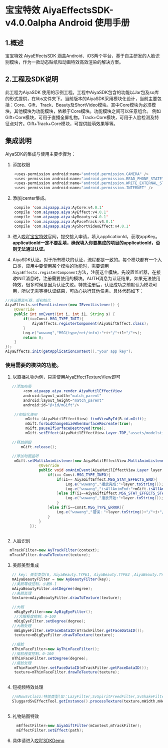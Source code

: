 # 宝宝特效 AiyaEffectsSDK-v4.0.0alpha Android 使用手册 

## 1.概述
宝宝特效 AiyaEffectsSDK 涵盖Android、iOS两个平台，基于自主研发的人脸识别模块，作为一款动态贴纸和动画特效高效渲染的解决方案。

## 2.工程及SDK说明
此工程为AiyaSDK 使用的示例工程。工程中AiyaSDK包含的功能以Jar包及so库的形式提供，在libs文件夹下。当前版本的AiyaSDK采用模块化设计，当前主要包括：Core、Gift、Track、Beauty及ShortVideo模块。其中Core模块为必须模块，其他模块为功能模块，依赖于Core模块。功能模块之间可以任意组合。
例如Gift+Core模块，可用于直播全屏礼物。Track+Core模块，可用于人脸检测及特征点对齐。Gift+Track+Core模块，可提供脸萌效果等等。

## 集成说明
AiyaSDK的集成与使用主要步骤为：

1. 添加权限
```java
    <uses-permission android:name="android.permission.CAMERA" />
    <uses-permission android:name="android.permission.READ_PHONE_STATE" />
    <uses-permission android:name="android.permission.WRITE_EXTERNAL_STORAGE" />
    <uses-permission android:name="android.permission.INTERNET" />
```
2. 添加jcenter集成。
```java
    compile 'com.aiyaapp.aiya:AyCore:v4.0.1'
    compile 'com.aiyaapp.aiya:AyEffect:v4.0.1'
    compile 'com.aiyaapp.aiya:AyBeauty:v4.0.1'
    compile 'com.aiyaapp.aiya:AyFaceTrack:v4.0.1'
    compile 'com.aiyaapp.aiya:AyShortVideoEffect:v4.0.1'

```
3. 进入[哎吖宝宝特效](http://www.bbtexiao.com/site/free)官网，提交接入申请，填入applicationId，获取appKey。**applicationId一定不要乱填，确保填入你要集成的项目的applicationId，否则无法通过认证。**

4. AiyaSDK认证。对于所有模块的认证，流程都是一致的。每个模块都有一个入口类，应用中要使用某个模块的功能时，需要调用`AiyaEffects.registerComponent`方法，注册这个模块。先设置监听器，在接收INIT消息时，注册需要使用的模块。AUTH消息为认证结果，如果无法使用特效，很多时候是因为认证失败。特效注册后，认证成功之前默认为模块可用，所以无需等待认证结果，可放心执行其他任务。具体代码如下：
```java
//先设置监听器，后初始化
AiyaEffects.setEventListener(new IEventListener() {
    @Override
    public int onEvent(int i, int i1, String s) {
        if(i==Const.MSG_TYPE_INIT){
            AiyaEffects.registerComponent(AiyaGiftEffect.class);
        }
        Log.e("wuwang","MSG(type/ret/info):"+i+"/"+i1+"/"+s);
        return 0;
    }
});
AiyaEffects.init(getApplicationContext(),"your app key");
```
### 使用需要的模块的功能。
1. 以直播礼物为例，只需使用AiyaEffectTextureView即可
```java
   //添加布局
        <com.aiyaapp.aiya.render.AiyaMutilEffectView
        android:layout_width="match_parent"
        android:layout_height="match_parent"
        android:id="@+id/mGift"/>
       
    //初始化使用
         mGift= (AiyaMutilEffectView) findViewById(R.id.mGift);
         mGift.forbidChangeSizeWhenSurfaceRecreate(true);
         mGift.pauseIfSurfaceDestroyed(true);
         mGift.setEffect(AiyaMutilEffectView.Layer.TOP,"assets/modelsticker/gaokongshiai/meta.json");
         
   //释放销毁
       mGift.release();
       
   //添加动画监听
    mGift.setMultiAnimListener(new AiyaMutilEffectView.MultiAnimListener() {
               @Override
               public void onAnimEvent(AiyaMutilEffectView.Layer layer, int i, int i1, String s) {
                   if(i== Const.MSG_TYPE_INFO){
                       if(i1== AiyaGiftEffect.MSG_STAT_EFFECTS_END){
                           Log.e("wuwang","播放完成:"+layer.toString());
                           Log.e("wuwang","isAllAnimEnd:"+mGift.isAllAnimEnd());
                       }else if(i1==AiyaGiftEffect.MSG_STAT_EFFECTS_START){
                           Log.e("wuwang","播放开始:"+layer.toString());
                       }
                   }else if(i==Const.MSG_TYPE_ERROR){
                       Log.e("wuwang","错误："+layer.toString()+"/"+i+"/"+i1+"/"+s);
                   }
               }
           });
        
 ```
 
2. 人脸识别

 ```java
   mTrackFilter=new AyTrackFilter(context);
   mTrackFilter.drawToTexture(texture);
 ```
    
3. 美颜美型集成
```java
   // key: 美型类型(0, AiyaBeauty.TYPE1, AiyaBeauty.TYPE2 ,AiyaBeauty.TYPE3)
   mAiyaBeautyFilter = new AyBeautyFilter(key);
   //美颜等级控制，小数0-1
   mAiyaBeautyFilter.setDegree(degree);
   //美颜处理
   texture=mAiyaBeautyFilter.drawToTexture(texture);
   
   //大眼
    mBigEyeFilter=new AyBigEyeFilter();
    //大眼程度控制，0-100
    mBigEyeFilter.setDegree(degree);
   //大眼处理
    mBigEyeFilter.setFaceDataID(mTrackFilter.getFaceDataID());
    texture=mBigEyeFilter.drawToTexture(texture);
    
   //瘦脸
   mThinFaceFilter=new AyThinFaceFilter();
   //瘦脸程度控制，0-100
   mThinFaceFilter.setDegree(degree);
   //瘦脸处理
    mThinFaceFilter.setFaceDataID(mTrackFilter.getFaceDataID());
    texture=mThinFaceFilter.drawToTexture(texture);
     
 ```
 
4. 短视频特效处理
```java
   //mNowSvClazz:特效类型(如：LazyFilter,SvSpiritFreedFilter,SvShakeFilter等)
   SluggardSvEffectTool.getInstance().processTexture(texture,mWidth,mHeight,mNowSvClazz);
       
```
5. 礼物贴图特效
```java
     mEffectFilter=new AiyaGiftFilter(mContext,mTrackFilter);
     mEffectFilter.setEffect(path);
```
  

6. 具体请进入[哎吖SDKDemo](https://github.com/aiyaapp/AiyaEffectsAndroid/tree/dev)